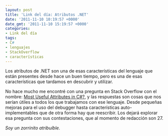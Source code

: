 ```yaml
---
layout: post
title: 'Link del día: Atributos .NET'
date: '2011-11-10 10:19:57 +0000'
date_gmt: '2011-11-10 15:19:57 +0000'
categories:
- Link del día
tags:
- C#
- lenguajes
- StackOverflow
- características
---
```


Los atributos de .NET son una de esas características del lenguaje que están presentes desde hace un buen tiempo, pero es una de esas características que tardamos en descubrir y utilizar.

No hace mucho me encontré con una pregunta en Stack Overflow con el nombre: [Most Useful Attributes in C#?](http://stackoverflow.com/questions/144833/most-useful-attributes-in-c-sharp), y las respuestas son cosas que nos serían útiles a todos los que trabajamos con ese lenguaje. Desde pequeñas mejoras para el uso del debugger hasta características auto-implementables que de otra forma hay que reescribir. Los dejará explorar esa pregunta con sus contestaciones, que al momento de redacción son 27.

_Soy un zorrinito atribuíble._
